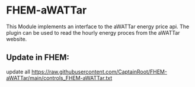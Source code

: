 
# FHEM-aWATTar

This Module implements an interface to the aWATTar energy price api.
The plugin can be used to read the hourly energy proces from the aWATTar website.

## Update in FHEM:

update all https://raw.githubusercontent.com/CaptainRoot/FHEM-aWATTar/main/controls_FHEM-aWATTar.txt